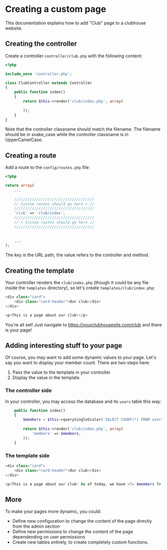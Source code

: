 # Creating a custom page

This documentation explains how to add "Club" page to a clubhouse website.

## Creating the controller

Create a controller `controller/club.php` with the following content:

```php
<?php

include_once 'controller.php';

class ClubController extends Controller
{
    public function index()
    {
        return $this->render('club/index.php', array(
            
        ));
    }
}
```

Note that the controller classname should match the filename. The filename should be in snake_case while the controller classname is in UpperCamelCase.

## Creating a route

Add a route to the `config/routes.php` file:

```php
<?php

return array(
    ...
    
    ////////////////////////////////////
    // Custom routes should go here > //
    ////////////////////////////////////
    'club' => 'club/index',
    ////////////////////////////////////
    // < Custom routes should go here //
    ////////////////////////////////////
    
    
    ...
);
```
The key is the URL path, the value refers to the controller and method.

## Creating the template

Your controller renders the `club/index.php` (though it could be any file inside the `templates` directory), so let's create `templates/club/index.php`:

```php
<div class="card">
    <div class="card-header">Our club</div>
</div>

<p>This is a page about our club!</p>
```

You're all set! Just navigate to https://yourclubhousesite.com/club and there is your page!

## Adding interesting stuff to your page

Of course, you may want to add some dynamic values to your page. Let's say you want to display your member count. There are two steps here:

1. Pass the value to the template in your controller
2. Display the value in the template.

### The controller side

In your controller, you may access the database and its `users` table this way:

```php
    public function index()
    {
        $members = $this->querySingleScalar('SELECT COUNT(*) FROM users');
        
        return $this->render('club/index.php', array(
            'members' => $members,
        ));
    }
```

### The template side

```php
<div class="card">
    <div class="card-header">Our club</div>
</div>

<p>This is a page about our club! As of today, we have <?= $members ?> members!</p>
```

## More

To make your pages more dynamic, you could:

* Define new configuration to change the content of the page directly from the admin section
* Define new permissions to change the content of the page dependending on user permissions
* Create new tables entirely, to create completely custom functions.
